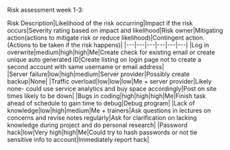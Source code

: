 Risk assessment week 1-3:

Risk Description|Likelihood of the risk occurring|Impact if the risk occurs|Severity rating based on impact and likelihood|Risk owner|Mitigating action(actions to mitigate risk or reduce likelihood)|Contingent action.  (Actions to be taken if the risk happens)|
|---|---|---|---|---|---|
|Log in overwrite|medium|high|high|Me|Create check for existing email or create unique auto generated ID|Create listing on login page not to create a second account with same username or email address|  
|Server failure|low|high|medium|Server provider|Possibly create backup|None|
|Traffic overload|low|low|low|Me + server provider|Likely none- could use service analytics and buy space accordingly|Post on site times likely to be down|
|Bugs in coding|high|high|high|Me|Finish task ahead of schedule to gain time to debug|Debug program|
|Lack of knowledge|low|high|medium|Me + trainers|Ask questions in lectures on concerns and revise notes regularly|Ask for clarification on lacking knowledge during project and do personal research|
|Password hack|low|Very high|high|Me|Could try to hash passwords or not tie sensitive info to account|Immediately report hack|
